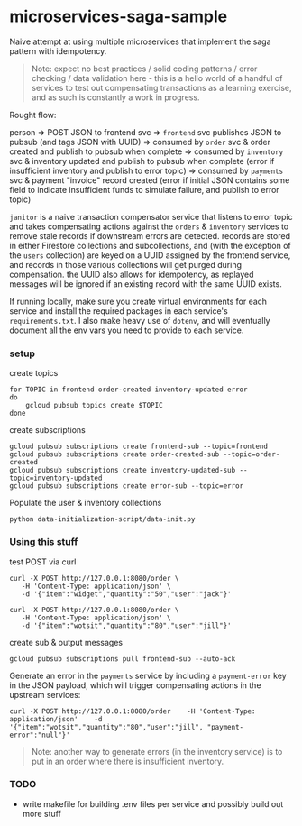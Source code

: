 # microservices-saga-sample
Naive attempt at using multiple microservices that implement the saga pattern with idempotency.

> Note: expect no best practices / solid coding patterns / error checking / data validation here - this is a hello world of a handful of services to test out compensating transactions as a learning exercise, and as such is constantly a work in progress.

Rought flow:

person => POST JSON to frontend svc =>
`frontend` svc publishes JSON to pubsub (and tags JSON with UUID) =>
consumed by `order` svc & order created and publish to pubsub when complete =>
consumed by `inventory` svc & inventory updated and publish to pubsub when complete (error if insufficient inventory and publish to error topic) =>
consumed by `payments` svc & payment "invoice" record created (error if initial JSON contains some field to indicate insufficient funds to simulate failure, and publish to error topic)

`janitor` is a naive transaction compensator service that listens to error topic and takes compensating actions against the `orders` & `inventory` services to remove stale records if downstream errors are detected. records are stored in either Firestore collections and subcollections, and (with the exception of the `users` collection) are keyed on a UUID assigned by the frontend service, and records in those various collections will get purged during compensation. the UUID also allows for idempotency, as replayed messages will be ignored if an existing record with the same UUID exists.

If running locally, make sure you create virtual environments for each service and install the required packages in each service's `requirements.txt`. I also make heavy use of `dotenv`, and will eventually document all the env vars you need to provide to each service.

### setup

create topics
```
for TOPIC in frontend order-created inventory-updated error
do
    gcloud pubsub topics create $TOPIC
done
```

create subscriptions
```
gcloud pubsub subscriptions create frontend-sub --topic=frontend
gcloud pubsub subscriptions create order-created-sub --topic=order-created
gcloud pubsub subscriptions create inventory-updated-sub --topic=inventory-updated
gcloud pubsub subscriptions create error-sub --topic=error
```

Populate the user & inventory collections
```
python data-initialization-script/data-init.py
```

### Using this stuff

test POST via curl
```
curl -X POST http://127.0.0.1:8080/order \
   -H 'Content-Type: application/json' \
   -d '{"item":"widget","quantity":"50","user":"jack"}'
```
```
curl -X POST http://127.0.0.1:8080/order \
   -H 'Content-Type: application/json' \
   -d '{"item":"wotsit","quantity":"80","user":"jill"}'
```
create sub & output messages
```
gcloud pubsub subscriptions pull frontend-sub --auto-ack
```

Generate an error in the `payments` service by including a `payment-error` key in the JSON payload, which will trigger compensating actions in the upstream services:
```
curl -X POST http://127.0.0.1:8080/order    -H 'Content-Type: application/json'    -d '{"item":"wotsit","quantity":"80","user":"jill", "payment-error":"null"}'
```

> Note: another way to generate errors (in the inventory service) is to put in an order where there is insufficient inventory.

### TODO

- write makefile for building .env files per service and possibly build out more stuff